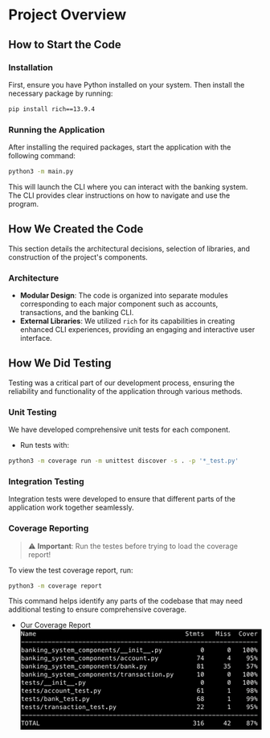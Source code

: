 # Project Overview

## How to Start the Code

### Installation

First, ensure you have Python installed on your system. Then install the necessary package by running:

```bash
pip install rich==13.9.4
```

### Running the Application

After installing the required packages, start the application with the following command:

```bash
python3 -m main.py
```

This will launch the CLI where you can interact with the banking system. The CLI provides clear instructions on how to navigate and use the program.

## How We Created the Code

This section details the architectural decisions, selection of libraries, and construction of the project's components.

### Architecture

-   **Modular Design**: The code is organized into separate modules corresponding to each major component such as accounts, transactions, and the banking CLI.
-   **External Libraries**: We utilized `rich` for its capabilities in creating enhanced CLI experiences, providing an engaging and interactive user interface.

## How We Did Testing

Testing was a critical part of our development process, ensuring the reliability and functionality of the application through various methods.

### Unit Testing

We have developed comprehensive unit tests for each component.

-   Run tests with:

```bash
python3 -m coverage run -m unittest discover -s . -p '*_test.py'
```

### Integration Testing

Integration tests were developed to ensure that different parts of the application work together seamlessly.

### Coverage Reporting

> :warning: **Important**: Run the testes before trying to load the coverage report!

To view the test coverage report, run:

```bash
python3 -m coverage report
```

This command helps identify any parts of the codebase that may need additional testing to ensure comprehensive coverage.

-   Our Coverage Report
    ![Alt text](assets/Coverage_Report.png)
